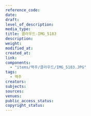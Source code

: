 ```yaml
---
reference_code: 
date: 
draft: 
level_of_description: 
media_type: 
title: 클라우드-IMG_5183 
description: 
weight: 
modified_at: 
created_at: 
link: 
components: 
  - "items/맥주/클라우드/IMG_5183.JPG"
tags: 
  - 맥주
creators: 
subjects: 
sources: 
venues: 
public_access_status: 
copyright_status: 
---
```

